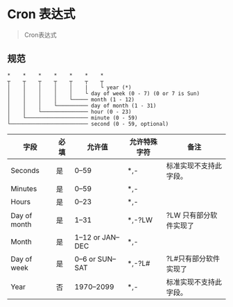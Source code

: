 # Cron 表达式

> Cron表达式

## 规范

```shell
*    *    *    *    *    *    *
┬    ┬    ┬    ┬    ┬    ┬    ┬
│    │    │    │    │    |    └ year (*)
│    │    │    │    │    └ day of week (0 - 7) (0 or 7 is Sun)
│    │    │    │    └───── month (1 - 12)
│    │    │    └────────── day of month (1 - 31)
│    │    └─────────────── hour (0 - 23)
│    └──────────────────── minute (0 - 59)
└───────────────────────── second (0 - 59, optional)
```

| 字段         | 必填 | 允许值          | 允许特殊字符 | 备注                   |
| ------------ | ---- | --------------- | ------------ | ---------------------- |
| Seconds      | 是   | 0–59            | \*,-         | 标准实现不支持此字段。 |
| Minutes      | 是   | 0–59            | \*,-         |
| Hours        | 是   | 0–23            | \*,-         |
| Day of month | 是   | 1–31            | \*,-?LW      | ?LW 只有部分软件实现了 |
| Month        | 是   | 1–12 or JAN–DEC | \*,-         |
| Day of week  | 是   | 0–6 or SUN–SAT  | \*,-?L#      | ?L#只有部分软件实现了  |
| Year         | 否   | 1970–2099       | \*,-         | 标准实现不支持此字段。 |

